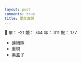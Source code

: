 ```yaml
---
layout: post
comments: true
title: 電影百說
---
```


:two_men_holding_hands: 單： -21 婚： 744 年： 311 旅： 177

- 連續照
- 重現
- 黑盒子

